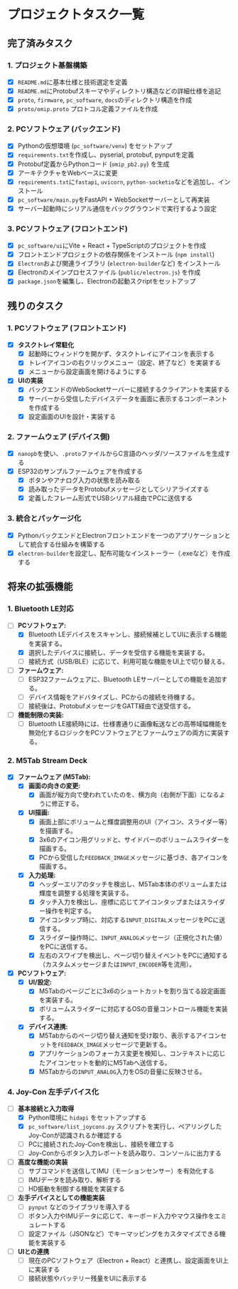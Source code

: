 # プロジェクトタスク一覧

## 完了済みタスク

### 1. プロジェクト基盤構築
- [x] `README.md`に基本仕様と技術選定を定義
- [x] `README.md`にProtobufスキーマやディレクトリ構造などの詳細仕様を追記
- [x] `proto`, `firmware`, `pc_software`, `docs`のディレクトリ構造を作成
- [x] `proto/omip.proto` プロトコル定義ファイルを作成

### 2. PCソフトウェア (バックエンド)
- [x] Pythonの仮想環境 (`pc_software/venv`) をセットアップ
- [x] `requirements.txt`を作成し、pyserial, protobuf, pynputを定義
- [x] Protobuf定義からPythonコード (`omip_pb2.py`) を生成
- [x] アーキテクチャをWebベースに変更
- [x] `requirements.txt`に`fastapi`, `uvicorn`, `python-socketio`などを追加し、インストール
- [x] `pc_software/main.py`をFastAPI + WebSocketサーバーとして再実装
- [x] サーバー起動時にシリアル通信をバックグラウンドで実行するよう設定

### 3. PCソフトウェア (フロントエンド)
- [x] `pc_software/ui`にVite + React + TypeScriptのプロジェクトを作成
- [x] フロントエンドプロジェクトの依存関係をインストール (`npm install`)
- [x] `Electron`および関連ライブラリ (`electron-builder`など) をインストール
- [x] Electronのメインプロセスファイル (`public/electron.js`) を作成
- [x] `package.json`を編集し、Electronの起動スクriptをセットアップ

## 残りのタスク

### 1. PCソフトウェア (フロントエンド)
- [x] **タスクトレイ常駐化**
    - [x] 起動時にウィンドウを開かず、タスクトレイにアイコンを表示する
    - [x] トレイアイコンの右クリックメニュー（設定、終了など）を実装する
    - [x] メニューから設定画面を開けるようにする
- [x] **UIの実装**
    - [x] バックエンドのWebSocketサーバーに接続するクライアントを実装する
    - [x] サーバーから受信したデバイスデータを画面に表示するコンポーネントを作成する
    - [x] 設定画面のUIを設計・実装する

### 2. ファームウェア (デバイス側)
- [x] `nanopb`を使い、`.proto`ファイルからC言語のヘッダ/ソースファイルを生成する
- [x] ESP32のサンプルファームウェアを作成する
    - [x] ボタンやアナログ入力の状態を読み取る
    - [x] 読み取ったデータをProtobufメッセージとしてシリアライズする
    - [x] 定義したフレーム形式でUSBシリアル経由でPCに送信する

### 3. 統合とパッケージ化
- [x] PythonバックエンドとElectronフロントエンドを一つのアプリケーションとして統合する仕組みを構築する
- [x] `electron-builder`を設定し、配布可能なインストーラー（.exeなど）を作成する

## 将来の拡張機能

### 1. Bluetooth LE対応
- [ ] **PCソフトウェア:**
  - [x] Bluetooth LEデバイスをスキャンし、接続候補としてUIに表示する機能を実装する。
  - [x] 選択したデバイスに接続し、データを受信する機能を実装する。
  - [ ] 接続方式（USB/BLE）に応じて、利用可能な機能をUI上で切り替える。
- [ ] **ファームウェア:**
  - [ ] ESP32ファームウェアに、Bluetooth LEサーバーとしての機能を追加する。
  - [ ] デバイス情報をアドバタイズし、PCからの接続を待機する。
  - [ ] 接続後は、ProtobufメッセージをGATT経由で送受信する。
- [ ] **機能制限の実装:**
  - [ ] Bluetooth LE接続時には、仕様書通りに画像転送などの高帯域幅機能を無効化するロジックをPCソフトウェアとファームウェアの両方に実装する。

### 2. M5Tab Stream Deck
- [x] **ファームウェア (M5Tab):**
  - [x] **画面の向きの変更:**
    - [x] 画面が縦方向で使われていたのを、横方向（右側が下面）になるように修正する。
  - [x] **UI描画:**
    - [x] 画面上部にボリュームと輝度調整用のUI（アイコン、スライダー等）を描画する。
    - [x] 3x6のアイコン用グリッドと、サイドバーのボリュームスライダーを描画する。
    - [x] PCから受信した`FEEDBACK_IMAGE`メッセージに基づき、各アイコンを描画する。
  - [x] **入力処理:**
    - [x] ヘッダーエリアのタッチを検出し、M5Tab本体のボリュームまたは輝度を調整する処理を実装する。
    - [x] タッチ入力を検出し、座標に応じてアイコンタップまたはスライダー操作を判定する。
    - [x] アイコンタップ時に、対応する`INPUT_DIGITAL`メッセージをPCに送信する。
    - [x] スライダー操作時に、`INPUT_ANALOG`メッセージ（正規化された値）をPCに送信する。
    - [x] 左右のスワイプを検出し、ページ切り替えイベントをPCに通知する（カスタムメッセージまたは`INPUT_ENCODER`等を流用）。
- [x] **PCソフトウェア:**
  - [x] **UI/設定:**
    - [x] M5Tabのページごとに3x6のショートカットを割り当てる設定画面を実装する。
    - [x] ボリュームスライダーに対応するOSの音量コントロール機能を実装する。
  - [x] **デバイス連携:**
    - [x] M5Tabからのページ切り替え通知を受け取り、表示するアイコンセットを`FEEDBACK_IMAGE`メッセージで更新する。
    - [x] アプリケーションのフォーカス変更を検知し、コンテキストに応じたアイコンセットを動的にM5Tabへ送信する。
    - [x] M5Tabからの`INPUT_ANALOG`入力をOSの音量に反映させる。

### 4. Joy-Con 左手デバイス化

- [ ] **基本接続と入力取得**
    - [x] Python環境に `hidapi` をセットアップする
    - [x] `pc_software/list_joycons.py` スクリプトを実行し、ペアリングしたJoy-Conが認識されるか確認する
    - [ ] PCに接続されたJoy-Conを検出し、接続を確立する
    - [ ] Joy-Conからボタン入力レポートを読み取り、コンソールに出力する
- [ ] **高度な機能の実装**
    - [ ] サブコマンドを送信してIMU（モーションセンサー）を有効化する
    - [ ] IMUデータを読み取り、解析する
    - [ ] HD振動を制御する機能を実装する
- [ ] **左手デバイスとしての機能実装**
    - [ ] `pynput` などのライブラリを導入する
    - [ ] ボタン入力やIMUデータに応じて、キーボード入力やマウス操作をエミュレートする
    - [ ] 設定ファイル（JSONなど）でキーマッピングをカスタマイズできる機能を実装する
- [ ] **UIとの連携**
    - [ ] 現在のPCソフトウェア（Electron + React）と連携し、設定画面をUI上に実装する
    - [ ] 接続状態やバッテリー残量をUIに表示する
